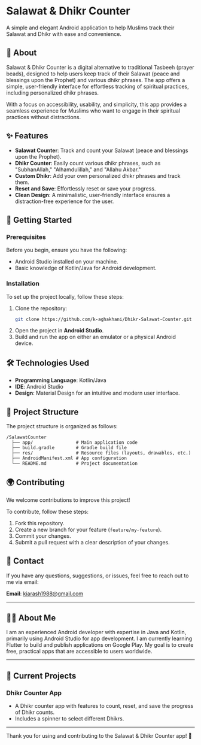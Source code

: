 
# Salawat & Dhikr Counter

A simple and elegant Android application to help Muslims track their Salawat and Dhikr with ease and convenience.

## 📖 About

Salawat & Dhikr Counter is a digital alternative to traditional Tasbeeh (prayer beads), designed to help users keep track of their Salawat (peace and blessings upon the Prophet) and various dhikr phrases. The app offers a simple, user-friendly interface for effortless tracking of spiritual practices, including personalized dhikr phrases.

With a focus on accessibility, usability, and simplicity, this app provides a seamless experience for Muslims who want to engage in their spiritual practices without distractions.

## ✨ Features

- **Salawat Counter**: Track and count your Salawat (peace and blessings upon the Prophet).
- **Dhikr Counter**: Easily count various dhikr phrases, such as "SubhanAllah," "Alhamdulillah," and "Allahu Akbar."
- **Custom Dhikr**: Add your own personalized dhikr phrases and track them.
- **Reset and Save**: Effortlessly reset or save your progress.
- **Clean Design**: A minimalistic, user-friendly interface ensures a distraction-free experience for the user.

## 🚀 Getting Started

### Prerequisites

Before you begin, ensure you have the following:

- Android Studio installed on your machine.
- Basic knowledge of Kotlin/Java for Android development.

### Installation

To set up the project locally, follow these steps:

1. Clone the repository:
   ```bash
   git clone https://github.com/k-aghakhani/Dhikr-Salawat-Counter.git
   ```
2. Open the project in **Android Studio**.
3. Build and run the app on either an emulator or a physical Android device.

## 🛠️ Technologies Used

- **Programming Language**: Kotlin/Java
- **IDE**: Android Studio
- **Design**: Material Design for an intuitive and modern user interface.

## 📂 Project Structure

The project structure is organized as follows:

```
/SalawatCounter
  ├── app/                # Main application code
  ├── build.gradle        # Gradle build file
  ├── res/                # Resource files (layouts, drawables, etc.)
  ├── AndroidManifest.xml # App configuration
  └── README.md           # Project documentation
```

## 🌍 Contributing

We welcome contributions to improve this project!

To contribute, follow these steps:

1. Fork this repository.
2. Create a new branch for your feature (`feature/my-feature`).
3. Commit your changes.
4. Submit a pull request with a clear description of your changes.

## 📧 Contact

If you have any questions, suggestions, or issues, feel free to reach out to me via email:

**Email**: kiarash1988@gmail.com

---

## 🧑‍💻 About Me

I am an experienced Android developer with expertise in Java and Kotlin, primarily using Android Studio for app development. I am currently learning Flutter to build and publish applications on Google Play. My goal is to create free, practical apps that are accessible to users worldwide.

---

## 📱 Current Projects

### Dhikr Counter App

- A Dhikr counter app with features to count, reset, and save the progress of Dhikr counts.
- Includes a spinner to select different Dhikrs.

---

Thank you for using and contributing to the Salawat & Dhikr Counter app! 🙏
